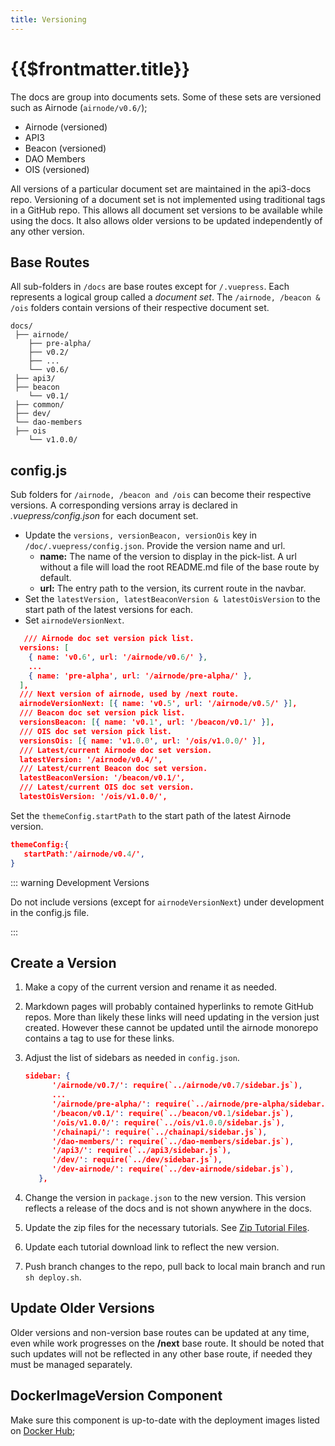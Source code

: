 ```yaml
---
title: Versioning
---
```


# {{$frontmatter.title}}

<TocHeader />
<TOC class="table-of-contents" :include-level="[2,3]" />

The docs are group into documents sets. Some of these sets are versioned such as
Airnode (`airnode/v0.6/`);

- Airnode (versioned)
- API3
- Beacon (versioned)
- DAO Members
- OIS (versioned)

All versions of a particular document set are maintained in the api3-docs repo.
Versioning of a document set is not implemented using traditional tags in a
GitHub repo. This allows all document set versions to be available while using
the docs. It also allows older versions to be updated independently of any other
version.

## Base Routes

All sub-folders in `/docs` are base routes except for `/.vuepress`. Each
represents a logical group called a _document set_. The
`/airnode, /beacon & /ois` folders contain versions of their respective document
set.

```text
docs/
 ├── airnode/
    ├── pre-alpha/
    ├── v0.2/
    ├── ...
    └── v0.6/
 ├── api3/
 ├── beacon
    └── v0.1/
 ├── common/
 ├── dev/
 └── dao-members
 ├── ois
    └── v1.0.0/
```

## config.js

Sub folders for `/airnode, /beacon and /ois` can become their respective
versions. A corresponding versions array is declared in _.vuepress/config.json_
for each document set.

- Update the `versions, versionBeacon, versionOis` key in
  `/doc/.vuepress/config.json`. Provide the version name and url.
  - **name:** The name of the version to display in the pick-list. A url without
    a file will load the root README.md file of the base route by default.
  - **url:** The entry path to the version, its current route in the navbar.
- Set the `latestVersion, latestBeaconVersion & latestOisVersion` to the start
  path of the latest versions for each.
- Set `airnodeVersionNext`.

```json
   /// Airnode doc set version pick list.
  versions: [
    { name: 'v0.6', url: '/airnode/v0.6/' },
    ...
    { name: 'pre-alpha', url: '/airnode/pre-alpha/' },
  ],
  /// Next version of airnode, used by /next route.
  airnodeVersionNext: [{ name: 'v0.5', url: '/airnode/v0.5/' }],
  /// Beacon doc set version pick list.
  versionsBeacon: [{ name: 'v0.1', url: '/beacon/v0.1/' }],
  /// OIS doc set version pick list.
  versionsOis: [{ name: 'v1.0.0', url: '/ois/v1.0.0/' }],
  /// Latest/current Airnode doc set version.
  latestVersion: '/airnode/v0.4/',
  /// Latest/current Beacon doc set version.
  latestBeaconVersion: '/beacon/v0.1/',
  /// Latest/current OIS doc set version.
  latestOisVersion: '/ois/v1.0.0/',
```

Set the `themeConfig.startPath` to the start path of the latest Airnode version.

```json
themeConfig:{
   startPath:'/airnode/v0.4/',
}
```

::: warning Development Versions

Do not include versions (except for `airnodeVersionNext`) under development in
the config.js file.

:::

## Create a Version

1. Make a copy of the current version and rename it as needed.

2. Markdown pages will probably contained hyperlinks to remote GitHub repos.
   More than likely these links will need updating in the version just created.
   However these cannot be updated until the airnode monorepo contains a tag to
   use for these links.

3. Adjust the list of sidebars as needed in `config.json`.

   ```json
   sidebar: {
         '/airnode/v0.7/': require(`../airnode/v0.7/sidebar.js`),
         ...
         '/airnode/pre-alpha/': require(`../airnode/pre-alpha/sidebar.js`),
         '/beacon/v0.1/': require(`../beacon/v0.1/sidebar.js`),
         '/ois/v1.0.0/': require(`../ois/v1.0.0/sidebar.js`),
         '/chainapi/': require(`../chainapi/sidebar.js`),
         '/dao-members/': require(`../dao-members/sidebar.js`),
         '/api3/': require(`../api3/sidebar.js`),
         '/dev/': require(`../dev/sidebar.js`),
         '/dev-airnode/': require(`../dev-airnode/sidebar.js`),
      },
   ```

4. Change the version in `package.json` to the new version. This version
   reflects a release of the docs and is not shown anywhere in the docs.

5. Update the zip files for the necessary tutorials. See
   [Zip Tutorial Files](./zip-files.md).

6. Update each tutorial download link to reflect the new version.

7. Push branch changes to the repo, pull back to local main branch and run
   `sh deploy.sh`.

## Update Older Versions

Older versions and non-version base routes can be updated at any time, even
while work progresses on the **/next** base route. It should be noted that such
updates will not be reflected in any other base route, if needed they must be
managed separately.

## DockerImageVersion Component

Make sure this component is up-to-date with the deployment images listed on
[Docker Hub](https://hub.docker.com/u/api3);
